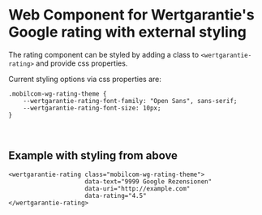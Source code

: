 # Web Component for Wertgarantie's Google rating with external styling

The rating component can be styled by adding a class to `<wertgarantie-rating>` and provide css properties.

Current styling options via css properties are: 

```
.mobilcom-wg-rating-theme {
    --wertgarantie-rating-font-family: "Open Sans", sans-serif;
    --wertgarantie-rating-font-size: 10px;
}
```

<br/>

## Example with styling from above 
```
<wertgarantie-rating class="mobilcom-wg-rating-theme">
                     data-text="9999 Google Rezensionen"
                     data-uri="http://example.com"
                     data-rating="4.5"
</wertgarantie-rating>
```

